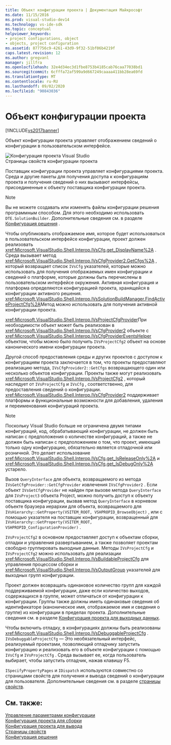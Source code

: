 ```yaml
---
title: Объект конфигурации проекта | Документация Майкрософт
ms.date: 11/15/2016
ms.prod: visual-studio-dev14
ms.technology: vs-ide-sdk
ms.topic: conceptual
helpviewer_keywords:
- project configurations, object
- objects, project configuration
ms.assetid: 877756c9-4261-43d9-9f32-51bf06b4219f
caps.latest.revision: 12
ms.author: gregvanl
manager: jillfra
ms.openlocfilehash: 32e4d34ec3d1fbe8753b4185cab76caa77038bd1
ms.sourcegitcommit: 6cfffa72af599a9d667249caaaa411bb28ea69fd
ms.translationtype: MT
ms.contentlocale: ru-RU
ms.lasthandoff: 09/02/2020
ms.locfileid: "90843036"
---
```

# <a name="project-configuration-object"></a>Объект конфигурации проекта
[!INCLUDE[vs2017banner](../../includes/vs2017banner.md)]

Объект конфигурации проекта управляет отображением сведений о конфигурации в пользовательском интерфейсе.  
  
 ![Конфигурация проекта Visual Studio](../../extensibility/internals/media/vsprojectcfg.gif "вспрожекткфг")  
Страницы свойств конфигурации проекта  
  
 Поставщик конфигурации проекта управляет конфигурациями проекта. Среда и другие пакеты для получения доступа к конфигурациям проекта и получения сведений о них вызывают интерфейсы, присоединенные к объекту поставщика конфигурации проекта.  
  
> [!NOTE]
> Вы не можете создавать или изменять файлы конфигурации решения программным способом. Для этого необходимо использовать `DTE.SolutionBuilder`. Дополнительные сведения см. в разделе [Конфигурация решения](../../extensibility/internals/solution-configuration.md) .  
  
 Чтобы опубликовать отображаемое имя, которое будет использоваться в пользовательском интерфейсе конфигурации, проект должен реализовать <xref:Microsoft.VisualStudio.Shell.Interop.IVsCfg.get_DisplayName%2A> . Среда вызывает метод <xref:Microsoft.VisualStudio.Shell.Interop.IVsCfgProvider2.GetCfgs%2A> , который возвращает список `IVsCfg` указателей, которые можно использовать для получения отображаемых имен конфигурации и сведений о платформе, которые должны быть перечислены в пользовательском интерфейсе окружения. Активная конфигурация и платформа определяются конфигурацией проекта, хранящейся в конфигурации активного решения. <xref:Microsoft.VisualStudio.Shell.Interop.IVsSolutionBuildManager.FindActiveProjectCfg%2A>Метод можно использовать для получения активной конфигурации проекта.  
  
 <xref:Microsoft.VisualStudio.Shell.Interop.IVsProjectCfgProvider>При необходимости объект может быть реализован в <xref:Microsoft.VisualStudio.Shell.Interop.IVsCfgProvider2> объекте с <xref:Microsoft.VisualStudio.Shell.Interop.IVsCfgProviderEventsHelper> объектом, чтобы можно было получить `IVsProjectCfg2` объект на основе канонического имени конфигурации проекта.  
  
 Другой способ предоставления среды и других проектов с доступом к конфигурациям проекта заключается в том, что проекты предоставляют реализацию метода, `IVsCfgProvider2::GetCfgs` возвращающего один или несколько объектов конфигурации. Проекты также могут реализовать <xref:Microsoft.VisualStudio.Shell.Interop.IVsProjectCfg2> , который наследует от `IVsProjectCfg` и `IVsCfg` , соответственно, для предоставления сведений о конфигурации. <xref:Microsoft.VisualStudio.Shell.Interop.IVsCfgProvider2> поддерживает платформы и функциональные возможности для добавления, удаления и переименования конфигураций проекта.  
  
> [!NOTE]
> Поскольку Visual Studio больше не ограничена двумя типами конфигураций, код, обрабатывающий конфигурации, не должен быть написан с предположения о количестве конфигураций, а также не должен быть написан с предположением о том, что проект, имеющий только одну конфигурацию, обязательно является отладочной или розничной. Это делает использование <xref:Microsoft.VisualStudio.Shell.Interop.IVsCfg.get_IsReleaseOnly%2A> и <xref:Microsoft.VisualStudio.Shell.Interop.IVsCfg.get_IsDebugOnly%2A> устарело.  
  
 Вызов `QueryInterface` для объекта, возвращаемого из метода `IVsGetCfgProvider::GetCfgProvider` извлечения `IVsCfgProvider2` . Если объект `IVsGetCfgProvider` не найден при вызове метода `QueryInterface` для `IVsProject3` объекта Project, можно получить доступ к объекту поставщика конфигурации, вызвав метод `QueryInterface` в корневом объекте браузера иерархии для объекта, возвращаемого для `IVsHierarchy::GetProperty(VSITEM_ROOT, VSHPROPID_BrowseObject)` , или с помощью указателя на поставщик конфигурации, возвращенный для `IVsHierarchy::GetProperty(VSITEM_ROOT, VSHPROPID_ConfigurationProvider)` .  
  
 `IVsProjectCfg2` в основном предоставляет доступ к объектам сборки, отладки и управления развертыванием, а также позволяет проектам свободно группировать выходные данные. Методы `IVsProjectCfg` и `IVsProjectCfg2` можно использовать для реализации <xref:Microsoft.VisualStudio.Shell.Interop.IVsBuildableProjectCfg> для управления процессом сборки и <xref:Microsoft.VisualStudio.Shell.Interop.IVsOutputGroup> указателей для выходных групп конфигурации.  
  
 Проект должен возвращать одинаковое количество групп для каждой поддерживаемой конфигурации, даже если количество выходов, содержащихся в группе, может отличаться от конфигурации к конфигурации. Группы также должны иметь одинаковые сведения об идентификаторе (каноническое имя, отображаемое имя и сведения о группе) из конфигурации в пределах проекта. Дополнительные сведения см. в разделе [Конфигурация проекта для выходных данных](../../extensibility/internals/project-configuration-for-output.md).  
  
 Чтобы включить отладку, в конфигурациях должны быть реализованы <xref:Microsoft.VisualStudio.Shell.Interop.IVsDebuggableProjectCfg> . `IVsDebuggableProjectCfg` — Это необязательный интерфейс, реализуемый проектами, позволяющий отладчику запустить конфигурацию и реализовать его в объекте конфигурации с помощью `IVsCfg` и `IVsProjectCfg` . Среда вызывает ее, когда пользователь выбирает, чтобы запустить отладчик, нажав клавишу F5.  
  
 `ISpecifyPropertyPages` и `IDispatch` используются совместно со страницами свойств для получения и вывода сведений о конфигурации для пользователя. Дополнительные сведения см. в разделе [страницы свойств](../../extensibility/internals/property-pages.md).  
  
## <a name="see-also"></a>См. также:  
 [Управление параметрами конфигурации](../../extensibility/internals/managing-configuration-options.md)   
 [Конфигурация проекта для сборки](../../extensibility/internals/project-configuration-for-building.md)   
 [Конфигурация проекта для вывода](../../extensibility/internals/project-configuration-for-output.md)   
 [Страницы свойств](../../extensibility/internals/property-pages.md)   
 [Конфигурация решения](../../extensibility/internals/solution-configuration.md)
